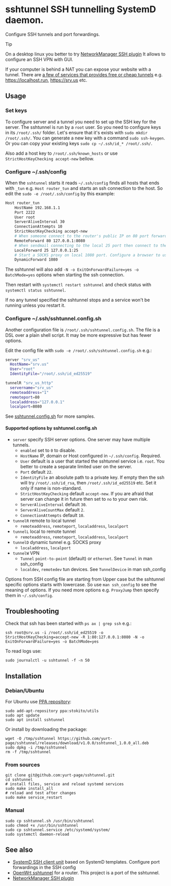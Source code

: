 # sshtunnel SSH tunnelling SystemD daemon.

Configure SSH tunnels and port forwardings.

> [!TIP]
> On a desktop linux you better to try [NetworkManager SSH plugin](https://github.com/danfruehauf/NetworkManager-ssh) 
> It allows to configure an SSH VPN with GUI.

If your computer is behind a NAT you can expose your website with a tunnel.
There are [a few of services that provides free or cheap tunnels](https://github.com/yurt-page/awesome-tunneling?tab=readme-ov-file#ssh-services)
e.g. https://localhost.run, https://srv.us etc. 


## Usage

### Set keys
To configure server and a tunnel you need to set up the SSH key for the server.
The sshtunnel is run by a `root` user. So you need to configure keys in its `/root/.ssh/` folder.
Let's ensure that it's exists with `sudo mkdir /root/.ssh/`.
You can generate a new key with a command `sudo ssh-keygen`.
Or you can copy your existing keys `sudo cp ~/.ssh/id_* /root/.ssh/`.

Also add a host key to `/root/.ssh/known_hosts` or use `StrictHostKeyChecking accept-new` bellow.

### Configure ~/.ssh/config
When the `sshtunnel` starts it reads `~/.ssh/config` finds all hosts that ends with `_tun` e.g. `Host router_tun` and starts an ssh connection to the host.
So edit the `sudo -e /root/.ssh/config` by this example:

```sh
Host router_tun
    HostName 192.168.1.1
    Port 2222
    User root
    ServerAliveInterval 30
    ConnectionAttempts 10
    StrictHostKeyChecking accept-new
    # When someone connect to the router's public IP on 80 port forward it to the local 8080 port
    RemoteForward 80 127.0.0.1:8080
    # When sendmail connecting to the local 25 port then connect to the router and forward to its 25 port  
    LocalForward 25 127.0.0.1:25
    # Start a SOCKS proxy on local 1080 port. Configure a browser to use it.
    DynamicForward 1080
```

The sshtunnel will also add `-N -o ExitOnForwardFailure=yes -o BatchMode=yes` options when starting the ssh connection.

Then restart with `systemctl restart sshtunnel` and check status with `systemctl status sshtunnel`.

If no any tunnel specified the sshtunnel stops and a service won't be running unless you restart it.


### Configure ~/.ssh/sshtunnel.config.sh

Another configuration file is `/root/.ssh/sshtunnel.config.sh`.
The file is a DSL over a plain shell script. It may be more expressive but has fewer options.

Edit the config file with `sudo -e /root/.ssh/sshtunnel.config.sh` e.g.:

```sh
server "srv_us"
  HostName="srv.us"
  User="root"
  IdentityFile="/root/.ssh/id_ed25519"

tunnelR "srv_us_http"
  servername="srv_us"
  remoteaddress="1"
  remoteport=80
  localaddress="127.0.0.1"
  localport=8080
```

See [sshtunnel.config.sh](./sshtunnel.config.sh) for more samples.


#### Supported options by sshtunnel.config.sh

* `server` specify SSH server options. One server may have multiple tunnels.
  * `enabled` set to `0` to disable.
  * `HostName` IP, domain or Host configured in `~/.ssh/config`. Required.
  * `User` default is a user that started the sshtunnel service i.e. `root`. You better to create a separate limited user on the server.
  * `Port` default `22`.
  * `IdentityFile` an absolute path to a private key. If empty then the ssh will try `/root/.ssh/id_rsa`, then `/root/.ssh/id_ed25519` etc. Set it only if name is non-standard.
  * `StrictHostKeyChecking` default `accept-new`. If you are afraid that server can change it in future then set to `no` to your own risk.
  * `ServerAliveInterval` default `30`.
  * `ServerAliveCountMax` default `2`.
  * `ConnectionAttempts` default `10`.
* `tunnelR` remote to local tunnel
  * `remoteaddress`, `remoteport`, `localaddress`, `localport`
* `tunnelL` local to remote tunnel
  * `remoteaddress`, `remoteport`, `localaddress`, `localport`
* `tunnelD` dynamic tunnel e.g. SOCKS proxy
  * `localaddress`, `localport`
* `tunnelW` VPN
  * `Tunnel` `point-to-point` (default) or `ethernet`. See `Tunnel` in man ssh_config
  * `localdev`, `remotedev` tun devices. See `TunnelDevice` in man ssh_config

Options from SSH config file are starting from Upper case but the sshtunnel specific options starts with lowercase.
So use `man ssh_config` to see the meaning of options.
If you need more options e.g. `ProxyJump` then specify them in `~/.ssh/config`.

## Troubleshooting

Check that ssh has been started with `ps ax | grep ssh` e.g.:

    ssh root@srv.us -i /root/.ssh/id_ed25519 -o StrictHostKeyChecking=accept-new -R 1:80:127.0.0.1:8080 -N -o ExitOnForwardFailure=yes -o BatchMode=yes

To read logs use:

    sudo journalctl -u sshtunnel -f -n 50


## Installation

### Debian/Ubuntu

For Ubuntu use [PPA repository](https://code.launchpad.net/~stokito/+archive/ubuntu/utils):

    sudo add-apt-repository ppa:stokito/utils
    sudo apt update
    sudo apt install sshtunnel

Or install by downloading the package:

    wget -O /tmp/sshtunnel https://github.com/yurt-page/sshtunnel/releases/download/v1.0.0/sshtunnel_1.0.0_all.deb
    sudo dpkg -i /tmp/sshtunnel
    rm -f /tmp/sshtunnel

### From sources

    git clone git@github.com:yurt-page/sshtunnel.git
    cd sshtunnel
    # install files, service and reload systemd services    
    sudo make install_all
    # reload and test after changes
    sudo make service_restart

### Manual

    sudo cp sshtunnel.sh /usr/bin/sshtunnel
    sudo chmod +x /usr/bin/sshtunnel
    sudo cp sshtunnel.service /etc/systemd/system/
    sudo systemctl daemon-reload

## See also
* [SystemD SSH client unit](https://gist.github.com/guettli/31242c61f00e365bbf5ed08d09cdc006#file-ssh-tunnel-service) based on SystemD templates. Configure port forwardings in the SSH config
* [OpenWrt sshtunnel](https://openwrt.org/docs/guide-user/services/ssh/sshtunnel) for a router. This project is a port of the sshtunnel.
* [NetworkManager SSH plugin](https://github.com/danfruehauf/NetworkManager-ssh) 

